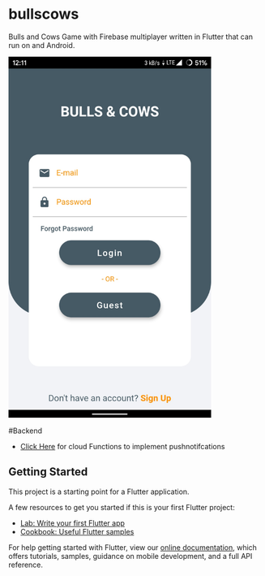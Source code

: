 # bullscows

Bulls and Cows Game with Firebase multiplayer written in Flutter that can run on and Android.


<img src='Images/login.jpg' width='400'>

#Backend
- [Click Here](https://flutter.dev/docs/get-started/codelab) for cloud Functions to implement pushnotifcations

## Getting Started

This project is a starting point for a Flutter application.

A few resources to get you started if this is your first Flutter project:

- [Lab: Write your first Flutter app](https://flutter.dev/docs/get-started/codelab)
- [Cookbook: Useful Flutter samples](https://flutter.dev/docs/cookbook)

For help getting started with Flutter, view our
[online documentation](https://flutter.dev/docs), which offers tutorials,
samples, guidance on mobile development, and a full API reference.
